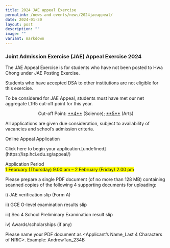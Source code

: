 ```yaml
---
title: 2024 JAE appeal Exercise
permalink: /news-and-events/news/2024jaeappeal/
date: 2024-01-30
layout: post
description: ""
image: ""
variant: markdown
---
```

<h3>Joint Admission Exercise (JAE) Appeal Exercise 2024</h3>
<p>The JAE Appeal Exercise is for students who have not been posted to Hwa
Chong under JAE Posting Exercise.</p>
<p>Students who have accepted DSA to other institutions are not eligible
for this exercise.</p>
<p>To be considered for JAE Appeal, students must have met our net aggregate
L1R5 cut-off point for this year.</p>
<p></p><center>Cut-off Point: <u>**4**</u> (Science); <u>**5**</u> (Arts)<p></p></center>
<p>All applications are given due consideration, subject to availability
of vacancies and school’s admission criteria.</p>
<p>Online Appeal Application</p>Click here to begin your application.[undefined](https://isp.hci.edu.sg/appeal/)<p>Application Period<br>
<span style="background-color: #FFFF00">1 February (Thursday) 9.00 am – 2 February (Friday) 2.00 pm</span></p>
<p>Please prepare a single PDF document (of no more than 128 MB) containing
scanned copies of the following 4 supporting documents for uploading:</p>
<p>i)  JAE verification slip (Form A)</p>
<p>ii) GCE O-level examination results slip</p>
<p>iii) Sec 4 School Preliminary Examination result slip</p>
<p>iv) Awards/scholarships (if any)</p>
<p>Please name your PDF document as &lt;Applicant’s Name_Last 4 Characters
of NRIC&gt;. Example: AndrewTan_234B</p>
<p></p>